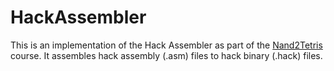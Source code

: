# HackAssembler
This is an implementation of the Hack Assembler as part of the [Nand2Tetris](https://www.nand2tetris.org/) course. It assembles hack assembly (.asm) files to hack binary (.hack) files.